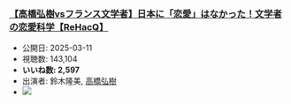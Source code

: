### [【高橋弘樹vsフランス文学者】日本に「恋愛」はなかった！文学者の恋愛科学【ReHacQ】](https://www.youtube.com/watch?v=yuUh98QHKPo)
-   公開日: 2025-03-11
-   視聴数: 143,104
-   **いいね数: 2,597**
-   出演者: 鈴木隆美, [高橋弘樹](/rehacq_fan/people/高橋弘樹 "wikilink")
- [![](https://img.youtube.com/vi/yuUh98QHKPo/hqdefault.jpg)](https://www.youtube.com/watch?v=yuUh98QHKPo)
